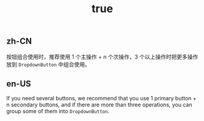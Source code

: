 ﻿---
order: 5
title:
  zh-CN: 多个按钮组合
  en-US: Multiple Buttons
---

## zh-CN

按钮组合使用时，推荐使用 1 个主操作 + n 个次操作，3 个以上操作时把更多操作放到 `DropdownButton` 中组合使用。

## en-US

If you need several buttons, we recommend that you use 1 primary button + n secondary buttons, and if there are more than three operations, you can group some of them into `DropdownButton`.
